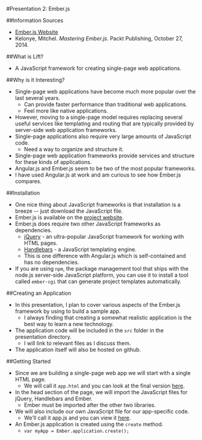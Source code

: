 #Presentation 2: Ember.js

##Information Sources

* [Ember.js Website](http://emberjs.com/)
* Kelonye, Mitchel. *Mastering Ember.js.* Packt Publishing, October 27, 2014.

##What is Lift?

* A JavaScript framework for creating single-page web applications.

##Why is it Interesting?

* Single-page web applications have become much more popular over the last several years.
    * Can provide faster performance than traditional web applications.
    * Feel more like native applications.
* However, moving to a single-page model requires replacing several useful services like templating and routing that are typically provided by server-side web application frameworks.
* Single-page applications also require very large amounts of JavaScript code.
    * Need a way to organize and structure it.
* Single-page web application frameworks provide services and structure for these kinds of applications.
* Angular.js and Ember.js seem to be two of the most popular frameworks.
* I have used Angular.js at work and am curious to see how Ember.js compares.

##Installation

* One nice thing about JavaScript frameworks is that installation is a breeze -- just download the JavaScript file.
* Ember.js is available on the [project website](http://emberjs.com).
* Ember.js does require two other JavaScript frameworks as dependencies.
    * [jQuery](https://jquery.com/) - an ultra-popular JavaScript framework for working with HTML pages.
    * [Handlebars](http://handlebarsjs.com/) - a JavaScript templating engine.
    * This is one difference with Angular.js which is self-contained and has no dependencies.
* If you are using `npm`, the package management tool that ships with the node.js server-side JavaScript platform, you can use it to install a tool called `ember-cgi` that can generate project templates automatically.

##Creating an Application

* In this presentation, I plan to cover various aspects of the Ember.js framework by using to build a sample app.
    * I always finding that creating a somewhat realistic application is the best way to learn a new technology.
* The application code will be included in the `src` folder in the presentation directory.
    * I will link to relevant files as I discuss them.
* The application itself will also be hosted on github.

##Getting Started

* Since we are building a single-page web app we will start with a single HTML page.
    * We will call it `app.html` and you can look at the final version [here](src/app.html).
* In the head section of the page, we will import the JavaScript files for jQuery, Handlebars and Ember.
    * Ember must be imported after the other two libraries.
* We will also include our own JavaScript file for our app-specific code.
    * We'll call it app.js and you can view it [here](src/app.js).
* An Ember.js application is created using the `create` method.
    * `var myApp = Ember.application.create();`